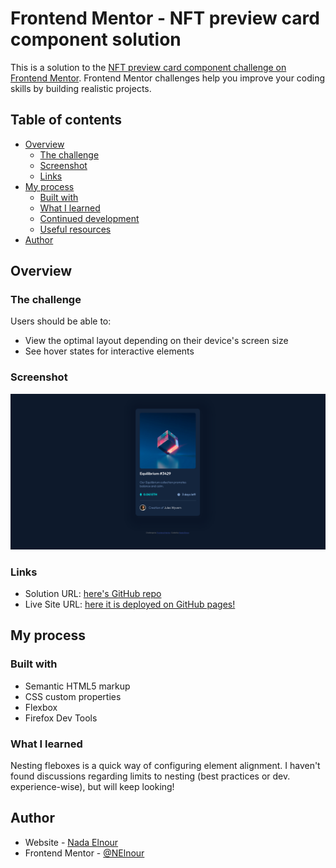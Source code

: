 # Frontend Mentor - NFT preview card component solution

This is a solution to the [NFT preview card component challenge on Frontend Mentor](https://www.frontendmentor.io/challenges/nft-preview-card-component-SbdUL_w0U). Frontend Mentor challenges help you improve your coding skills by building realistic projects. 

## Table of contents

- [Overview](#overview)
  - [The challenge](#the-challenge)
  - [Screenshot](#screenshot)
  - [Links](#links)
- [My process](#my-process)
  - [Built with](#built-with)
  - [What I learned](#what-i-learned)
  - [Continued development](#continued-development)
  - [Useful resources](#useful-resources)
- [Author](#author)


## Overview

### The challenge

Users should be able to:

- View the optimal layout depending on their device's screen size
- See hover states for interactive elements

### Screenshot

![](./doc-assets/nft-preview.png)


### Links

- Solution URL: [here's GitHub repo](https://github.com/NElnour/nft-preview-component)
- Live Site URL: [here it is deployed on GitHub pages!](https://nelnour.github.io/nft-preview-component/)

## My process

### Built with

- Semantic HTML5 markup
- CSS custom properties
- Flexbox
- Firefox Dev Tools

### What I learned

Nesting fleboxes is a quick way of configuring element alignment. I haven't found discussions regarding limits to nesting (best practices or dev. experience-wise), but will keep looking!



## Author

- Website - [Nada Elnour](https://nelnour.github.io)
- Frontend Mentor - [@NElnour](https://www.frontendmentor.io/profile/NElnour)
